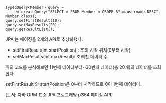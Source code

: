 ```
TypedQuery<Member> query =
	em.createQuery("SELECT m FROM Member m ORDER BY m.username DESC", Member.class);
query.setFirstResult(10);
query.setMaxResults(20);
query.getResultList();
```
JPA 는 페이징을 2개의 API로 추상화했다.
- setFirstResult(int startPosition) : 조회 시작 위치(0부터 시작)
- setMaxResults(int maxResult): 조회할 데이터 수

위의 코드를 분석해보면 11번째 데이터부터~30번째 데이터(총 20개)의 데이터를 조회한다. 

setFirstResult 의 startPosition은 0부터 시작하므로 0이 1번째 데이터다.

[도서: 자바 ORM 표준 JPA 프로그래밍 p364 페이징 API]
